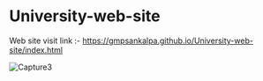 # University-web-site

Web site visit link :- https://gmpsankalpa.github.io/University-web-site/index.html

![Capture3](https://github.com/gmpsankalpa/University-web-site/assets/123918506/1379520c-1226-4769-9c76-ffc5a7f9b379)
